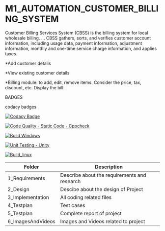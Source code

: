 # M1_AUTOMATION_CUSTOMER_BILLING_SYSTEM


Customer Billing Services System (CBSS) is the billing system for local wholesale billing. ... CBSS gathers, sorts, and verifies customer account information, including usage data, payment information, adjustment information, monthly and one-time service charge information, and applies taxes.

*Add customer details

*View existing customer details

*Billing module: to add, edit, remove items. Consider the price, tax, discount, etc. Display the bill.

BADGES

codacy badges 

[![Codacy Badge](https://app.codacy.com/project/badge/Grade/b6e96b52bb55485cbe3629310d07795d)](https://www.codacy.com/gh/DHIVYA-345/M1_AUTOMATION_CUSTOMER_BILLING_SYSTEM/dashboard?utm_source=github.com&amp;utm_medium=referral&amp;utm_content=DHIVYA-345/M1_AUTOMATION_CUSTOMER_BILLING_SYSTEM&amp;utm_campaign=Badge_Grade)


[![Code Quality - Static Code - Cppcheck](https://github.com/DHIVYA-345/M1_AUTOMATION_CUSTOMER_BILLING_SYSTEM/actions/workflows/cppcheck.yml/badge.svg)](https://github.com/DHIVYA-345/M1_AUTOMATION_CUSTOMER_BILLING_SYSTEM/actions/workflows/cppcheck.yml)



[![Build Windows](https://github.com/DHIVYA-345/M1_AUTOMATION_CUSTOMER_BILLING_SYSTEM/actions/workflows/build_windows.yml/badge.svg)](https://github.com/DHIVYA-345/M1_AUTOMATION_CUSTOMER_BILLING_SYSTEM/actions/workflows/build_windows.yml)


[![Unit Testing - Unity](https://github.com/DHIVYA-345/M1_AUTOMATION_CUSTOMER_BILLING_SYSTEM/actions/workflows/unity.yml/badge.svg)](https://github.com/DHIVYA-345/M1_AUTOMATION_CUSTOMER_BILLING_SYSTEM/actions/workflows/unity.yml)



[![Build_linux](https://github.com/DHIVYA-345/M1_AUTOMATION_CUSTOMER_BILLING_SYSTEM/actions/workflows/build_linux.yml/badge.svg)](https://github.com/DHIVYA-345/M1_AUTOMATION_CUSTOMER_BILLING_SYSTEM/actions/workflows/build_linux.yml)








| Folder            | Description                                  |
| ----------------- | -------------------------------------------- |
| 1_Requirements    | Describe about the requirements and research |
| 2_Design          | Descibe about the design of Project          |
| 3_Implementation  | All coding related files                     |
| 4_Testplan        | Test cases                                   |
| 5_Testplan        | Complete report of project                   |
| 6_ImagesAndVideos | Images and Videos related to project         |

